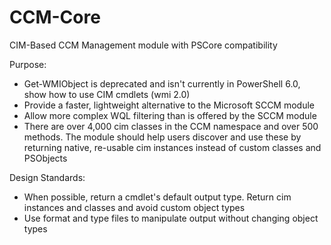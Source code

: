 # CCM-Core
CIM-Based CCM Management module with PSCore compatibility

Purpose:

* Get-WMIObject is deprecated and isn't currently in PowerShell 6.0, show how to use CIM cmdlets (wmi 2.0)
* Provide a faster, lightweight alternative to the Microsoft SCCM module
* Allow more complex WQL filtering than is offered by the SCCM module
* There are over 4,000 cim classes in the CCM namespace and over 500 methods. The module should help users discover and use these by returning native, re-usable cim instances instead of custom classes and PSObjects

Design Standards:

* When possible, return a cmdlet's default output type. Return cim instances and classes and avoid custom object types
* Use format and type files to manipulate output without changing object types
